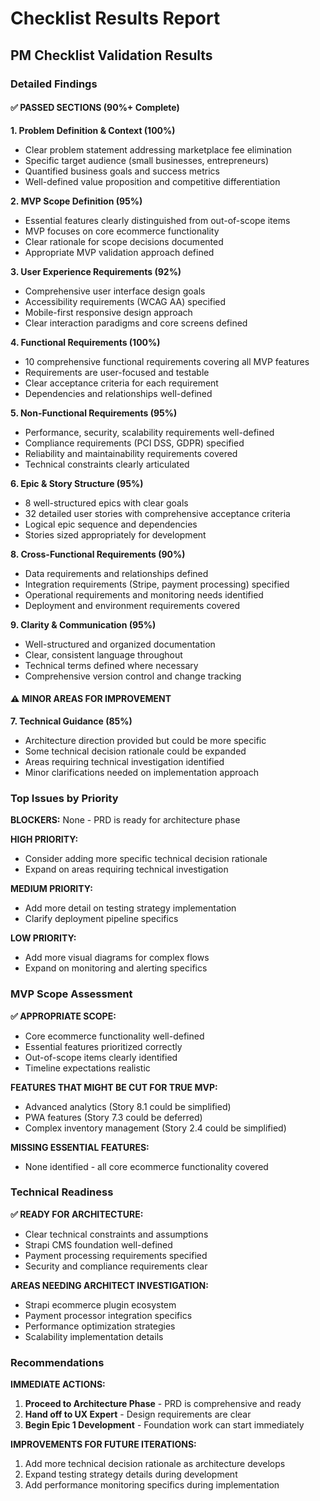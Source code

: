 # Checklist Results Report

## PM Checklist Validation Results

### Detailed Findings

#### ✅ PASSED SECTIONS (90%+ Complete)

**1. Problem Definition & Context (100%)**
- Clear problem statement addressing marketplace fee elimination
- Specific target audience (small businesses, entrepreneurs)
- Quantified business goals and success metrics
- Well-defined value proposition and competitive differentiation

**2. MVP Scope Definition (95%)**
- Essential features clearly distinguished from out-of-scope items
- MVP focuses on core ecommerce functionality
- Clear rationale for scope decisions documented
- Appropriate MVP validation approach defined

**3. User Experience Requirements (92%)**
- Comprehensive user interface design goals
- Accessibility requirements (WCAG AA) specified
- Mobile-first responsive design approach
- Clear interaction paradigms and core screens defined

**4. Functional Requirements (100%)**
- 10 comprehensive functional requirements covering all MVP features
- Requirements are user-focused and testable
- Clear acceptance criteria for each requirement
- Dependencies and relationships well-defined

**5. Non-Functional Requirements (95%)**
- Performance, security, scalability requirements well-defined
- Compliance requirements (PCI DSS, GDPR) specified
- Reliability and maintainability requirements covered
- Technical constraints clearly articulated

**6. Epic & Story Structure (95%)**
- 8 well-structured epics with clear goals
- 32 detailed user stories with comprehensive acceptance criteria
- Logical epic sequence and dependencies
- Stories sized appropriately for development

**8. Cross-Functional Requirements (90%)**
- Data requirements and relationships defined
- Integration requirements (Stripe, payment processing) specified
- Operational requirements and monitoring needs identified
- Deployment and environment requirements covered

**9. Clarity & Communication (95%)**
- Well-structured and organized documentation
- Clear, consistent language throughout
- Technical terms defined where necessary
- Comprehensive version control and change tracking

#### ⚠️ MINOR AREAS FOR IMPROVEMENT

**7. Technical Guidance (85%)**
- Architecture direction provided but could be more specific
- Some technical decision rationale could be expanded
- Areas requiring technical investigation identified
- Minor clarifications needed on implementation approach

### Top Issues by Priority

**BLOCKERS:** None - PRD is ready for architecture phase

**HIGH PRIORITY:**
- Consider adding more specific technical decision rationale
- Expand on areas requiring technical investigation

**MEDIUM PRIORITY:**
- Add more detail on testing strategy implementation
- Clarify deployment pipeline specifics

**LOW PRIORITY:**
- Add more visual diagrams for complex flows
- Expand on monitoring and alerting specifics

### MVP Scope Assessment

**✅ APPROPRIATE SCOPE:**
- Core ecommerce functionality well-defined
- Essential features prioritized correctly
- Out-of-scope items clearly identified
- Timeline expectations realistic

**FEATURES THAT MIGHT BE CUT FOR TRUE MVP:**
- Advanced analytics (Story 8.1 could be simplified)
- PWA features (Story 7.3 could be deferred)
- Complex inventory management (Story 2.4 could be simplified)

**MISSING ESSENTIAL FEATURES:**
- None identified - all core ecommerce functionality covered

### Technical Readiness

**✅ READY FOR ARCHITECTURE:**
- Clear technical constraints and assumptions
- Strapi CMS foundation well-defined
- Payment processing requirements specified
- Security and compliance requirements clear

**AREAS NEEDING ARCHITECT INVESTIGATION:**
- Strapi ecommerce plugin ecosystem
- Payment processor integration specifics
- Performance optimization strategies
- Scalability implementation details

### Recommendations

**IMMEDIATE ACTIONS:**
1. **Proceed to Architecture Phase** - PRD is comprehensive and ready
2. **Hand off to UX Expert** - Design requirements are clear
3. **Begin Epic 1 Development** - Foundation work can start immediately

**IMPROVEMENTS FOR FUTURE ITERATIONS:**
1. Add more technical decision rationale as architecture develops
2. Expand testing strategy details during development
3. Add performance monitoring specifics during implementation
